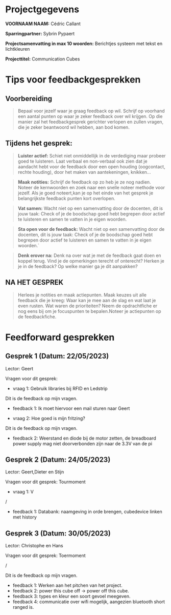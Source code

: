 # Projectgegevens

**VOORNAAM NAAM:** Cédric Callant

**Sparringpartner:** Sybrin Pypaert

**Projectsamenvatting in max 10 woorden:** Berichtjes systeem met tekst en lichtkleuren

**Projecttitel:** Communication Cubes

# Tips voor feedbackgesprekken

## Voorbereiding

> Bepaal voor jezelf waar je graag feedback op wil. Schrijf op voorhand een aantal punten op waar je zeker feedback over wil krijgen. Op die manier zal het feedbackgesprek gerichter verlopen en zullen vragen, die je zeker beantwoord wil hebben, aan bod komen.

## Tijdens het gesprek:

> **Luister actief:** Schiet niet onmiddellijk in de verdediging maar probeer goed te luisteren. Laat verbaal en non-verbaal ook zien dat je aandacht hebt voor de feedback door een open houding (oogcontact, rechte houding), door het maken van aantekeningen, knikken...

> **Maak notities:** Schrijf de feedback op zo heb je ze nog nadien. Noteer de kernwoorden en zoek naar een snelle noteer methode voor jezelf. Als je goed noteert,kan je op het einde van het gesprek je belangrijkste feedback punten kort overlopen.

> **Vat samen:** Wacht niet op een samenvatting door de docenten, dit is jouw taak: Check of je de boodschap goed hebt begrepen door actief te luisteren en samen te vatten in je eigen woorden.

> **Sta open voor de feedback:** Wacht niet op een samenvatting door de docenten, dit is jouw taak: Check of je de boodschap goed hebt begrepen door actief te luisteren en samen te vatten in je eigen woorden.`

> **Denk erover na:** Denk na over wat je met de feedback gaat doen en koppel terug. Vind je de opmerkingen terecht of onterecht? Herken je je in de feedback? Op welke manier ga je dit aanpakken?

## NA HET GESPREK

> Herlees je notities en maak actiepunten. Maak keuzes uit alle feedback die je kreeg: Waar kan je mee aan de slag en wat laat je even rusten. Wat waren de prioriteiten? Neem de opdrachtfiche er nog eens bij om je focuspunten te bepalen.Noteer je actiepunten op de feedbackfiche.

# Feedforward gesprekken

## Gesprek 1 (Datum: 22/05/2023)

Lector: Geert

Vragen voor dit gesprek:

- vraag 1: Gebruik libraries bij RFID en Ledstrip

Dit is de feedback op mijn vragen.

- feedback 1: Ik moet hiervoor een mail sturen naar Geert

- vraag 2: Hoe goed is mijn fritzing?

Dit is de feedback op mijn vragen.

- feedback 2: Weerstand en diode bij de motor zetten, de breadboard power supply mag niet doorverbonden zijn naar de 3.3V van de pi

## Gesprek 2 (Datum: 24/05/2023)

Lector: Geert,Dieter en Stijn

Vragen voor dit gesprek: Tourmoment

-  vraag 1: V

/

- feedback 1: 
Databank: naamgeving in orde brengen, cubedevice linken met history

## Gesprek 3 (Datum: 30/05/2023)

Lector: Christophe en Hans

Vragen voor dit gesprek: Toermoment

/

Dit is de feedback op mijn vragen.

- feedback 1: Werken aan het pitchen van het project.
- feedback 2: power this cube off -> power off this cube.
- feedback 3: types en kleur een soort gevoel meegeven.
- feedback 4: communicatie over wifi mogelijk, aangezien bluetooth short ranged is.
